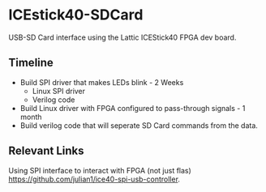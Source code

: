 # ICEstick40-SDCard
USB-SD Card interface using the Lattic ICEStick40 FPGA dev board. 

## Timeline
* Build SPI driver that makes LEDs blink - 2 Weeks
  * Linux SPI driver
  * Verilog code
* Build Linux driver with FPGA configured to pass-through signals - 1 month
* Build verilog code that will seperate SD Card commands from the data. 

## Relevant Links
Using SPI interface to interact with FPGA (not just flas) https://github.com/julian1/ice40-spi-usb-controller. 

